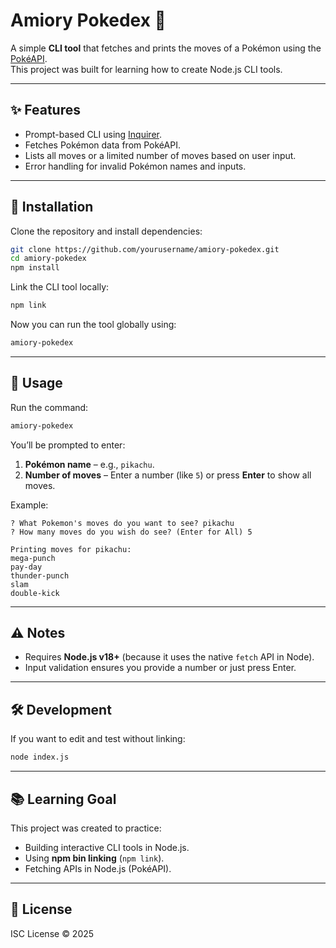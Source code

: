 # Amiory Pokedex 🐉

A simple **CLI tool** that fetches and prints the moves of a Pokémon using the [PokéAPI](https://pokeapi.co/).  
This project was built for learning how to create Node.js CLI tools.

---

## ✨ Features
- Prompt-based CLI using [Inquirer](https://www.npmjs.com/package/inquirer).
- Fetches Pokémon data from PokéAPI.
- Lists all moves or a limited number of moves based on user input.
- Error handling for invalid Pokémon names and inputs.

---

## 🚀 Installation

Clone the repository and install dependencies:

```bash
git clone https://github.com/yourusername/amiory-pokedex.git
cd amiory-pokedex
npm install
```

Link the CLI tool locally:

```bash
npm link
```

Now you can run the tool globally using:

```bash
amiory-pokedex
```

---

## 📖 Usage

Run the command:

```bash
amiory-pokedex
```

You’ll be prompted to enter:
1. **Pokémon name** – e.g., `pikachu`.
2. **Number of moves** – Enter a number (like `5`) or press **Enter** to show all moves.

Example:

```
? What Pokemon's moves do you want to see? pikachu
? How many moves do you wish do see? (Enter for All) 5

Printing moves for pikachu:
mega-punch
pay-day
thunder-punch
slam
double-kick
```

---

## ⚠️ Notes
- Requires **Node.js v18+** (because it uses the native `fetch` API in Node).
- Input validation ensures you provide a number or just press Enter.

---

## 🛠️ Development
If you want to edit and test without linking:

```bash
node index.js
```

---

## 📚 Learning Goal
This project was created to practice:
- Building interactive CLI tools in Node.js.
- Using **npm bin linking** (`npm link`).
- Fetching APIs in Node.js (PokéAPI).

---

## 📜 License
ISC License © 2025  

